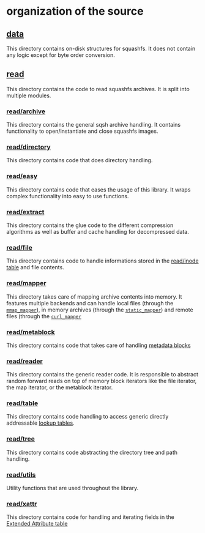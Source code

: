 # organization of the source

## [data](./data)

This directory contains on-disk structures for squashfs. It does not contain 
any logic except for byte order conversion.

## [read](./read)

This directory contains the code to read squashfs archives. It is split into
multiple modules.

### [read/archive](./read/archive)

This directory contains the general sqsh archive handling. It contains 
functionality to open/instantiate and close squashfs images.

### [read/directory](./read/directory)

This directory contains code that does directory handling.

### [read/easy](./read/easy)

This directory contains code that eases the usage of this library. It wraps
complex functionality into easy to use functions.

### [read/extract](./read/extract)

This directory contains the glue code to the different compression algorithms
as well as buffer and cache handling for decompressed data.

### [read/file](./read/file)

This directory contains code to handle informations stored in the
[read/inode table](https://dr-emann.github.io/squashfs/squashfs.html#_inode_table)
and file contents.

### [read/mapper](./read/mapper)

This directory takes care of mapping archive contents into memory.
It features multiple backends and can handle local files (through the
[`mmap_mapper`](./read/mapper/mmap_mapper.c)), in memory archives (through
the [`static_mapper`](./read/mapper/static_mapper.c)) and remote files (through
the [`curl_mapper`](./read/mapper/curl_mapper.c)

### [read/metablock](./read/metablock)

This directory contains code that takes care of handling
[metadata blocks](https://dr-emann.github.io/squashfs/squashfs.html#_packing_metadata)

### [read/reader](./read/reader)

This directory contains the generic reader code. It is responsible to abstract 
random forward reads on top of memory block iterators like the file iterator,
the map iterator, or the metablock iterator.

### [read/table](./read/table)

This directory contains code handling to access generic directly addressable
[lookup tables](https://dr-emann.github.io/squashfs/squashfs.html#_storing_lookup_tables).

### [read/tree](./read/table)

This directory contains code abstracting the directory tree and path handling.

### [read/utils](./read/utils)

Utility functions that are used throughout the library.

### [read/xattr](./read/xattr)

This directory contains code for handling and iterating fields in the
[Extended Attribute table](https://dr-emann.github.io/squashfs/squashfs.html#_xattr_table)
